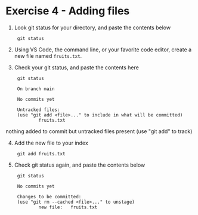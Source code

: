 # Exercise 4 - Adding files

1. Look git status for your directory, and paste the contents below

        git status

2. Using VS Code, the command line, or your favorite code editor, create a new file named `fruits.txt`.

3. Check your git status, and paste the contents here

        git status

        On branch main

        No commits yet

        Untracked files:
        (use "git add <file>..." to include in what will be committed)
                fruits.txt

nothing added to commit but untracked files present (use "git add" to track)

4. Add the new file to your index

        git add fruits.txt

5. Check git status again, and paste the contents below

        git status

        No commits yet

        Changes to be committed:
        (use "git rm --cached <file>..." to unstage)
                new file:   fruits.txt
